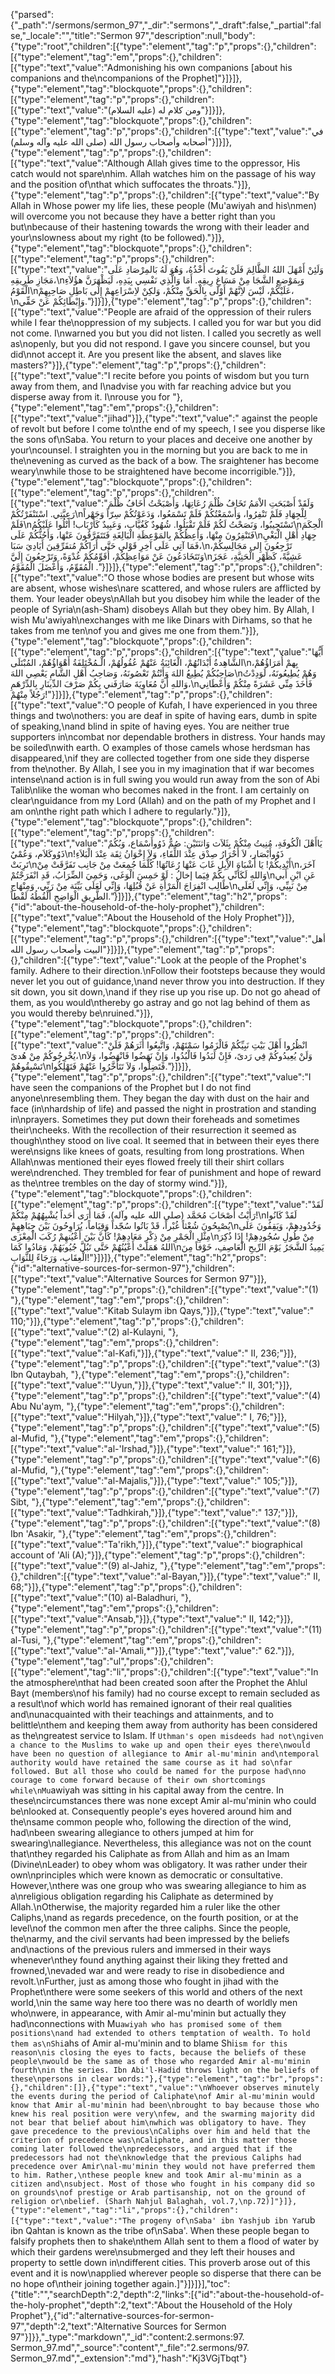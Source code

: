 {"parsed":{"_path":"/sermons/sermon_97","_dir":"sermons","_draft":false,"_partial":false,"_locale":"","title":"Sermon 97","description":null,"body":{"type":"root","children":[{"type":"element","tag":"p","props":{},"children":[{"type":"element","tag":"em","props":{},"children":[{"type":"text","value":"Admonishing his own companions [about his companions and the\ncompanions of the Prophet]"}]}]},{"type":"element","tag":"blockquote","props":{},"children":[{"type":"element","tag":"p","props":{},"children":[{"type":"text","value":"ومن كلام له (عليه السلام)"}]}]},{"type":"element","tag":"blockquote","props":{},"children":[{"type":"element","tag":"p","props":{},"children":[{"type":"text","value":"في أصحابه وأصحاب رسول الله (صلى الله عليه وآله وسلم)"}]}]},{"type":"element","tag":"p","props":{},"children":[{"type":"text","value":"Although Allah gives time to the oppressor, His catch would not spare\nhim. Allah watches him on the passage of his way and the position of\nthat which suffocates the throats."}]},{"type":"element","tag":"p","props":{},"children":[{"type":"text","value":"By Allah in Whose power my life lies, these people (Mu'awiyah and his\nmen) will overcome you not because they have a better right than you but\nbecause of their hastening towards the wrong with their leader and your\nslowness about my right (to be followed)."}]},{"type":"element","tag":"blockquote","props":{},"children":[{"type":"element","tag":"p","props":{},"children":[{"type":"text","value":"وَلَئِنْ أَمْهَلَ اللهُ الظَّالِمَ فَلَنْ يَفُوتَ أَخْذُهُ، وَهُوَ لَهُ بَالمِرْصَادِ عَلَى مَجَازِ طَرِيقِهِ،\nوَبِمَوْضعِ الشَّجَا مِنْ مَسَاغِ رِيقِهِ. أَمَا وَالَّذِي نَفْسِي بِيَدِهِ، لَيَظْهَرَنَّ هؤُلاَءِ الْقَوْمُ\nعَلَيْكُمْ، لَيْسَ لاِنَّهُمْ أَوْلَى بِالْحَقِّ مِنْكُمْ، وَلكِنْ لاِسْرَاعِهِمْ إِلَى بَاطِلِ صَاحِبِهِمْ،\nوَإِبْطَائِكُمْ عَنْ حَقِّي."}]}]},{"type":"element","tag":"p","props":{},"children":[{"type":"text","value":"People are afraid of the oppression of their rulers while I fear the\noppression of my subjects. I called you for war but you did not come. I\nwarned you but you did not listen. I called you secretly as well as\nopenly, but you did not respond. I gave you sincere counsel, but you did\nnot accept it. Are you present like the absent, and slaves like masters?"}]},{"type":"element","tag":"p","props":{},"children":[{"type":"text","value":"I recite before you points of wisdom but you turn away from them, and I\nadvise you with far reaching advice but you disperse away from it. I\nrouse you for "},{"type":"element","tag":"em","props":{},"children":[{"type":"text","value":"jihad"}]},{"type":"text","value":" against the people of revolt but before I come to\nthe end of my speech, I see you disperse like the sons of\nSaba. You return to your places and deceive one another by your\ncounsel. I straighten you in the morning but you are back to me in the\nevening as curved as the back of a bow. The sraightener has become weary\nwhile those to be straightened have become incorrigible."}]},{"type":"element","tag":"blockquote","props":{},"children":[{"type":"element","tag":"p","props":{},"children":[{"type":"text","value":"وَلَقَدْ أَصْبَحَتِ الاْمَمُ تَخَافُ ظُلْمَ رُعَاتِهَا، وَأَصْبَحْتُ أَخَافُ ظُلْمَ رَعِيَّتِي. اسْتَنْفَرْتُكُمْ\nلِلْجِهَادِ فَلَمْ تَنْفِرُوا، وَأَسْمَعْتُكُمْ فَلَمْ تَسْمَعُوا، وَدَعَوْتُكُمْ سِرّاً وَجَهْراً فَلَمْ\nتَسْتَجِيبُوا، وَنَصَحْتُ لَكُمْ فَلَمْ تَقْبَلُوا. شُهُودٌ كَغُيَّاب، وَعَبِيدٌ كَأَرْبَاب! أَتْلُوا عَلَيْكُمُ\nالْحِكَمَ فَتَنْفِرُونَ مِنْهَا، وَأَعِظُكُمْ بِالمَوْعِظَةِ الْبَالِغَةِ فَتَتَفَرَّقُونَ عَنْهَا، وَأَحُثُّكُمْ عَلَى\nجِهَادِ أَهْلِ الْبَغْيِ فَمَا آتِي عَلَى آخِرِ قَوْلي حَتَّى أَرَاكُمْ مُتفَرِّقِينَ أَيَادِيَ سَبَا،\nتَرْجِعُونَ إِلى مَجَالِسِكُمْ، وَتَتَخَادَعُونَ عَنْ مَوَاعِظِكُمْ، أُقَوِّمُكُمْ غُدْوَةً، وَتَرْجِعُونَ إِلَيَّ\nعَشِيَّةً، كَظَهْرِ الْحَنِيَّةِ، عَجَزَ الْمُقَوِّمُ، وَأَعْضَلَ الْمُقَوَّمُ ."}]}]},{"type":"element","tag":"p","props":{},"children":[{"type":"text","value":"O those whose bodies are present but whose wits are absent, whose wishes\nare scattered, and whose rulers are afflicted by them. Your leader obeys\nAllah but you disobey him while the leader of the people of Syria\n(ash-Sham) disobeys Allah but they obey him. By Allah, I wish Mu'awiyah\nexchanges with me like Dinars with Dirhams, so that he takes from me ten\nof you and gives me one from them."}]},{"type":"element","tag":"blockquote","props":{},"children":[{"type":"element","tag":"p","props":{},"children":[{"type":"text","value":"أَيُّهَا الشَّاهِدةُ أَبْدَانُهُمْ، الْغَائِبَةُ عَنْهُمْ عُقُولُهُمْ، الْـمُخْتَلِفَةُ أَهْوَاؤُهُمْ، المُبْتَلَى\nبِهمْ أُمَرَاؤُهُمْ، صَاحِبُكُمْ يُطِيعُ اللهَ وَأَنْتُمْ تَعْصُونَهُ، وَصَاحِبُ أَهْلِ الشَّامِ يَعْصِي اللهَ\nوَهُمْ يُطِيعُونَهُ، لَوَدِدْتُ وَاللهِ أَنَّ مُعَاوِيَةَ صَارَفَني بِكُمْ صَرْفَ الدِّينَارِ بِالدِّرْهَمِ،\nفَأَخَذَ مِنِّي عَشَرَةً مِنْكُمْ وَأَعْطَانِي رَجُلاً مِنْهُمْ!"}]}]},{"type":"element","tag":"p","props":{},"children":[{"type":"text","value":"O people of Kufah, I have experienced in you three things and two\nothers: you are deaf in spite of having ears, dumb in spite of speaking,\nand blind in spite of having eyes. You are neither true supporters in\ncombat nor dependable brothers in distress. Your hands may be soiled\nwith earth. O examples of those camels whose herdsman has disappeared,\nif they are collected together from one side they disperse from the\nother. By Allah, I see you in my imagination that if war becomes intense\nand action is in full swing you would run away from the son of Abi Talib\nlike the woman who becomes naked in the front. I am certainly on clear\nguidance from my Lord (Allah) and on the path of my Prophet and I am on\nthe right path which I adhere to regularly."}]},{"type":"element","tag":"blockquote","props":{},"children":[{"type":"element","tag":"p","props":{},"children":[{"type":"text","value":"يَاأَهْلَ الْكُوفَةِ، مُنِيتُ مِنْكُمْ بِثَلاَث وَاثنَتَيْنِ: صُمٌّ ذَوُوأَسْمَاع، وَبُكُمٌ ذَوُوكَلاَم، وَعُمْيٌ\nذَوُوأَبْصَار، لاَ أَحْرَارُ صِدْق عِنْدَ اللِّقَاءِ، وَلاَ إِخْوَانُ ثِقَة عِنْدَ الْبَلاَءِ! تَرِبَتْ\nأَيْدِيكُمْ! يَا أَشْبَاهَ الاِْبِلِ غَابَ عَنْهَا رُعَاتُهَا! كُلَّمَا جُمِعَتْ مِنْ جَانِب تَفَرَّقَتْ مِنْ\nآخَرَ، وَاللهِ لَكَأَنِّي بِكُمْ فِيَما إخالُ : لَوْ حَمِسَ الْوَغَى، وَحَمِيَ الضِّرَابُ، قَدِ انْفَرَجْتُمْ\nعَنِ ابْنِ أَبي طَالِب انْفِرَاجَ الْمَرْأَةِ عَنْ قُبُلِهَا، وَإِنِّي لَعَلَى بَيِّنَة مِنْ رَبِّي، وَمِنْهَاج\nمِنْ نَبِيِّي، وَإِنِّي لَعَلَى الطَّرِيقِ الْوَاضِحِ أَلْقُطُهُ لَقْطاً."}]}]},{"type":"element","tag":"h2","props":{"id":"about-the-household-of-the-holy-prophet"},"children":[{"type":"text","value":"About the Household of the Holy Prophet"}]},{"type":"element","tag":"blockquote","props":{},"children":[{"type":"element","tag":"p","props":{},"children":[{"type":"text","value":"أهل البيت وأصحاب رسول الله"}]}]},{"type":"element","tag":"p","props":{},"children":[{"type":"text","value":"Look at the people of the Prophet's family. Adhere to their direction.\nFollow their footsteps because they would never let you out of guidance,\nand never throw you into destruction. If they sit down, you sit down,\nand if they rise up you rise up. Do not go ahead of them, as you would\nthereby go astray and go not lag behind of them as you would thereby be\nruined."}]},{"type":"element","tag":"blockquote","props":{},"children":[{"type":"element","tag":"p","props":{},"children":[{"type":"text","value":"انْظُرُوا أَهْلَ بَيْتِ نَبِيِّكُمْ فَالْزَمُوا سَمْتَهُمْ، وَاتَّبِعُوا أَثَرَهُمْ فَلَنْ يُخْرِجُوكُمْ مِنْ هُدىً،\nوَلَنْ يُعِيدُوكُمْ فِي رَدىً، فَإِنْ لَبَدُوا فَالْبُدُوا، وَإِنْ نَهَضُوا فَانْهَضُوا، وَلاَ تَسْبِقُوهُمْ\nفَتَضِلُّوا، وَلاَ تَتَأَخَّرُوا عَنْهُمْ فَتَهْلِكُوا."}]}]},{"type":"element","tag":"p","props":{},"children":[{"type":"text","value":"I have seen the companions of the Prophet but I do not find anyone\nresembling them. They began the day with dust on the hair and face (in\nhardship of life) and passed the night in prostration and standing in\nprayers. Sometimes they put down their foreheads and sometimes their\ncheeks. With the recollection of their resurrection it seemed as though\nthey stood on live coal. It seemed that in between their eyes there were\nsigns like knees of goats, resulting from long prostrations. When Allah\nwas mentioned their eyes flowed freely till their shirt collars were\ndrenched. They trembled for fear of punishment and hope of reward as the\ntree trembles on the day of stormy wind."}]},{"type":"element","tag":"blockquote","props":{},"children":[{"type":"element","tag":"p","props":{},"children":[{"type":"text","value":"لَقَدْ رَأَيْتُ أَصْحَابَ مُحَمَّد (صلى الله عليه وآله)، فَمَا أَرَى أَحَداً يُشْبِهُهُمْ مِنْكُمْ!\nلَقَدْ كَانُوا يُصْبِحُونَ شُعْثاً غُبْراً، قَدْ بَاتُوا سُجّداً وَقِيَاماً، يُرَاوِحُونَ بَيْنَ جِبَاهِهِمْ\nوَخُدُودِهِمْ، وَيَقِفُونَ عَلَى مِثْلِ الْجَمْرِ مِنْ ذِكْرِ مَعَادِهِمْ! كَأَنَّ بَيْنَ أَعْيُنهِمْ رُكَبَ الْمِعْزَى\nمِنْ طُولِ سُجُودِهِمْ! إِذَا ذُكِرَ اللهُ هَمَلَتْ أَعْيُنُهُمْ حَتَّى تَبُلَّ جُيُوبَهُمْ، وَمَادُوا كَمَا\nيَمِيدُ الشَّجَرُ يَوْمَ الرِّيحِ الْعَاصِفِ، خَوْفاً مِنَ الْعِقَابِ، وَرَجَاءً لِلثَّوَابِ!"}]}]},{"type":"element","tag":"h2","props":{"id":"alternative-sources-for-sermon-97"},"children":[{"type":"text","value":"Alternative Sources for Sermon 97"}]},{"type":"element","tag":"p","props":{},"children":[{"type":"text","value":"(1) "},{"type":"element","tag":"em","props":{},"children":[{"type":"text","value":"Kitab Sulaym ibn Qays,"}]},{"type":"text","value":" 110;"}]},{"type":"element","tag":"p","props":{},"children":[{"type":"text","value":"(2) al-Kulayni, "},{"type":"element","tag":"em","props":{},"children":[{"type":"text","value":"al-Kafi,"}]},{"type":"text","value":" II, 236;"}]},{"type":"element","tag":"p","props":{},"children":[{"type":"text","value":"(3) Ibn Qutaybah, "},{"type":"element","tag":"em","props":{},"children":[{"type":"text","value":"'Uyun,"}]},{"type":"text","value":" II, 301;"}]},{"type":"element","tag":"p","props":{},"children":[{"type":"text","value":"(4) Abu Nu'aym, "},{"type":"element","tag":"em","props":{},"children":[{"type":"text","value":"Hilyah,"}]},{"type":"text","value":" I, 76;"}]},{"type":"element","tag":"p","props":{},"children":[{"type":"text","value":"(5) al-Mufid, "},{"type":"element","tag":"em","props":{},"children":[{"type":"text","value":"al-'Irshad,"}]},{"type":"text","value":" 161;"}]},{"type":"element","tag":"p","props":{},"children":[{"type":"text","value":"(6) al-Mufid, "},{"type":"element","tag":"em","props":{},"children":[{"type":"text","value":"al-Majalis,"}]},{"type":"text","value":" 105;"}]},{"type":"element","tag":"p","props":{},"children":[{"type":"text","value":"(7) Sibt, "},{"type":"element","tag":"em","props":{},"children":[{"type":"text","value":"Tadhkirah,"}]},{"type":"text","value":" 137;"}]},{"type":"element","tag":"p","props":{},"children":[{"type":"text","value":"(8) Ibn 'Asakir, "},{"type":"element","tag":"em","props":{},"children":[{"type":"text","value":"Ta'rikh,"}]},{"type":"text","value":" biographical account of 'Ali (A);"}]},{"type":"element","tag":"p","props":{},"children":[{"type":"text","value":"(9) al-Jahiz, "},{"type":"element","tag":"em","props":{},"children":[{"type":"text","value":"al-Bayan,"}]},{"type":"text","value":" II, 68;"}]},{"type":"element","tag":"p","props":{},"children":[{"type":"text","value":"(10) al-Baladhuri, "},{"type":"element","tag":"em","props":{},"children":[{"type":"text","value":"Ansab,"}]},{"type":"text","value":" II, 142;"}]},{"type":"element","tag":"p","props":{},"children":[{"type":"text","value":"(11) al-Tusi, "},{"type":"element","tag":"em","props":{},"children":[{"type":"text","value":"al-'Amali,*"}]},{"type":"text","value":" 62."}]},{"type":"element","tag":"ul","props":{},"children":[{"type":"element","tag":"li","props":{},"children":[{"type":"text","value":"In the atmosphere\nthat had been created soon after the Prophet the Ahlul Bayt (members\nof his family) had no course except to remain secluded as a result\nof which world has remained ignorant of their real qualities and\nunacquainted with their teachings and attainments, and to belittle\nthem and keeping them away from authority has been considered as the\ngreatest service to Islam. If `Uthman's open misdeeds had not\ngiven a chance to the Muslims to wake up and open their eyes there\nwould have been no question of allegiance to Amir al-mu'minin and\ntemporal authority would have retained the same course as it had so\nfar followed. But all those who could be named for the purpose had\nno courage to come forward because of their own shortcomings while\nMu`awiyah was sitting in his capital away from the centre. In these\ncircumstances there was none except Amir al-mu'minin who could be\nlooked at. Consequently people's eyes hovered around him and the\nsame common people who, following the direction of the wind, had\nbeen swearing allegiance to others jumped at him for swearing\nallegiance. Nevertheless, this allegiance was not on the count that\nthey regarded his Caliphate as from Allah and him as an Imam (Divine\nLeader) to obey whom was obligatory. It was rather under their own\nprinciples which were known as democratic or consultative. However,\nthere was one group who was swearing allegiance to him as a\nreligious obligation regarding his Caliphate as determined by Allah.\nOtherwise, the majority regarded him a ruler like the other Caliphs,\nand as regards precedence, on the fourth position, or at the level\nof the common men after the three caliphs. Since the people, the\narmy, and the civil servants had been impressed by the beliefs and\nactions of the previous rulers and immersed in their ways whenever\nthey found anything against their liking they fretted and frowned,\nevaded war and were ready to rise in disobedience and revolt.\nFurther, just as among those who fought in jihad with the Prophet\nthere were some seekers of this world and others of the next world,\nin the same way here too there was no dearth of worldly men who\nwere, in appearance, with Amir al-mu'minin but actually they had\nconnections with Mu`awiyah who has promised some of them positions\nand had extended to others temptation of wealth. To hold them as\nShi`ahs of Amir al-mu'minin and to blame Shi`ism for this reason\nis closing the eyes to facts, because the beliefs of these people\nwould be the same as of those who regarded Amir al-mu'minin fourth\nin the series. Ibn Abi'l-Hadid throws light on the beliefs of these\npersons in clear words:"},{"type":"element","tag":"br","props":{},"children":[]},{"type":"text","value":"\nWhoever observes minutely the events during the period of Caliphate\nof Amir al-mu'minin would know that Amir al-mu'minin had been\nbrought to bay because those who knew his real position were very\nfew, and the swarming majority did not bear that belief about him\nwhich was obligatory to have. They gave precedence to the previous\nCaliphs over him and held that the criterion of precedence was\nCaliphate, and in this matter those coming later followed the\npredecessors, and argued that if the predecessors had not the\nknowledge that the previous Caliphs had precedence over Amir\nal-mu'minin they would not have preferred them to him. Rather,\nthese people knew and took Amir al-mu'minin as a citizen and\nsubject. Most of those who fought in his company did so on grounds\nof prestige or Arab partisanship, not on the ground of religion or\nbelief. (Sharh Nahjul Balaghah, vol.7,\np.72)]"}]},{"type":"element","tag":"li","props":{},"children":[{"type":"text","value":"The progeny of\nSaba' ibn Yashjub ibn Ya`rub ibn Qahtan is known as the tribe of\nSaba'. When these people began to falsify prophets then to shake\nthem Allah sent to them a flood of water by which their gardens were\nsubmerged and they left their houses and property to settle down in\ndifferent cities. This proverb arose out of this event and it is now\napplied wherever people so disperse that there can be no hope of\ntheir joining together again.]"}]}]}],"toc":{"title":"","searchDepth":2,"depth":2,"links":[{"id":"about-the-household-of-the-holy-prophet","depth":2,"text":"About the Household of the Holy Prophet"},{"id":"alternative-sources-for-sermon-97","depth":2,"text":"Alternative Sources for Sermon 97"}]}},"_type":"markdown","_id":"content:2.sermons:97. Sermon_97.md","_source":"content","_file":"2.sermons/97. Sermon_97.md","_extension":"md"},"hash":"Kj3VGjTbqt"}